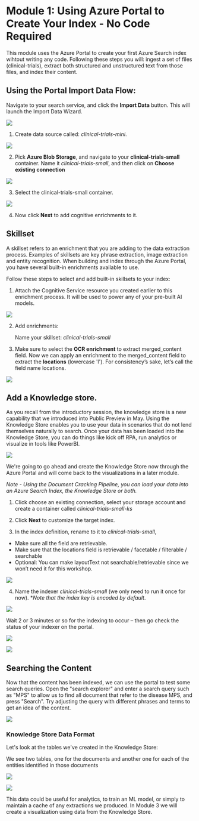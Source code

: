 
# Module 1: Using Azure Portal to Create Your Index - No Code Required

This module uses the Azure Portal to create your first Azure Search index wihtout writing any code.  Following these steps you will: ingest a set of files (clinical-trials), extract both structured and unstructured text from those files, and index their content.

## Using the Portal Import Data Flow:

Navigate to your search service, and click the **Import Data** button. This will launch the Import Data Wizard.

 ![](images/importdata.png)
 
1.	Create data source called: *clinical-trials-mini*.

![](images/datasource.png)
 
2. Pick **Azure Blob Storage**, and navigate to your **clinical-trials-small** container.
 Name it *clinical-trials-small*, and then click on **Choose existing connection**
 
 ![](images/chooseconnection.png)
 
3. Select the clinical-trials-small container.

![](images/selectcontainer.png)

4. Now click **Next** to add cognitive enrichments to it.

## Skillset
A skillset refers to an enrichment that you are adding to the data extraction process.  Examples of skillsets are key phrase extraction, image extraction and entity recognition.  When building and index through the Azure Portal, you have several built-in enrichments available to use.  

Follow these steps to select and add built-in skillsets to your index:

1. Attach the Cognitive Service resource you created earlier to this enrichment process. It will be used to power any of your pre-built AI models.

![](images/skillset.png)

2. Add enrichments:

    Name your skillset: *clinical-trials-small*

3. Make sure to select the **OCR enrichment** to extract merged_content field.  Now we can apply an enrichment to the merged_content field to extract the **locations** (lowercase 'l').  For consistency’s sake, let’s call the field name locations. 

![](images/enrichments.png)

## Add a Knowledge store. 
As you recall from the introductory session, the knowledge store is a new capability that we introduced into Public Preview in May.  Using the Knowledge Store enables you to use your data in scenarios that do not lend themselves naturally to search.  Once your data has been loaded into the Knowledge Store, you can do things like kick off RPA, run analytics or visualize in tools like PowerBI.

![](images/addks.png)

We're going to go ahead and create the Knowledge Store now through the Azure Portal and will come back to the visualizations in a later module.

*Note - Using the Document Cracking Pipeline, you can load your data into an Azure Search Index, the Knowledge Store or both.*
1. Click choose an existing connection, select your storage account and create a container called *clinical-trials-small-ks*
2. Click **Next** to customize the target index.

3.	In the index definition, rename to it to *clinical-trials-small*,
- Make sure all the field are retrievable. 
- Make sure that the locations field is retrievable / facetable / filterable / searchable
- Optional: You can make layoutText not searchable/retrievable since we won’t need it for this workshop.

 ![](images/indexdef.png)
 
4.	Name the indexer *clinical-trials-small* (we only need to run it once for now). **Note that the index key is encoded by default*.
 
![](images/indexer.png)

Wait 2 or 3 minutes or so for the indexing to occur – then go check the status of your indexer on the portal.  
 
![](images/chkstatus.png)


![](images/chkstatus2.png)

## Searching the Content
Now that the content has been indexed, we can use the portal to test some search queries. Open the "search explorer" and enter a search query such as "MPS" to allow us to find all document that refer to the disease MPS, and press "Search". Try adjusting the query with different phrases and terms to get an idea of the content.
 
 ![](images/srchexplore.png)
 
### Knowledge Store Data Format
Let's look at the tables we've created in the Knowledge Store:

We see two tables, one for the documents and another one for each of the entities identified in those documents 

![](images/kstable.png)


![](images/kstable2.png)

This data could be useful for analytics, to train an ML model, or simply to maintain a cache of any extractions we produced. In Module 3 we will create a visualization using data from the Knowledge Store.
